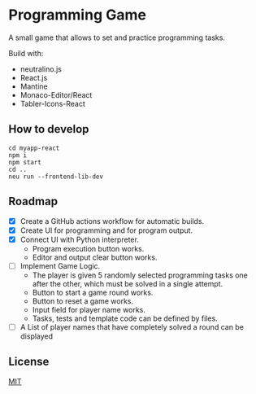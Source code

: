 # Programming Game
A small game that allows to set and practice programming tasks.

Build with:
* neutralino.js
* React.js
* Mantine
* Monaco-Editor/React
* Tabler-Icons-React

## How to develop

```
cd myapp-react
npm i
npm start
cd ..
neu run --frontend-lib-dev
```

## Roadmap
* [X] Create a GitHub actions workflow for automatic builds.
* [X] Create UI for programming and for program output.
* [X] Connect UI with Python interpreter.
  * Program execution button works.
  * Editor and output clear button works.
* [ ] Implement Game Logic.
  * The player is given 5 randomly selected programming tasks one after the other, which must be solved in a single attempt.
  * Button to start a game round works.
  * Button to reset a game works.
  * Input field for player name works.
  * Tasks, tests and template code can be defined by files.
* [ ] A List of player names that have completely solved a round can be displayed

## License

[MIT](LICENSE)
